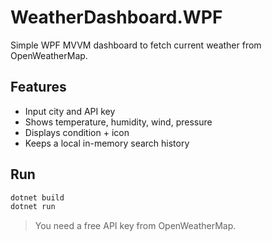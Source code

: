 # WeatherDashboard.WPF

Simple WPF MVVM dashboard to fetch current weather from OpenWeatherMap.

## Features
- Input city and API key
- Shows temperature, humidity, wind, pressure
- Displays condition + icon
- Keeps a local in-memory search history

## Run
```bash
dotnet build
dotnet run
```
> You need a free API key from OpenWeatherMap.
